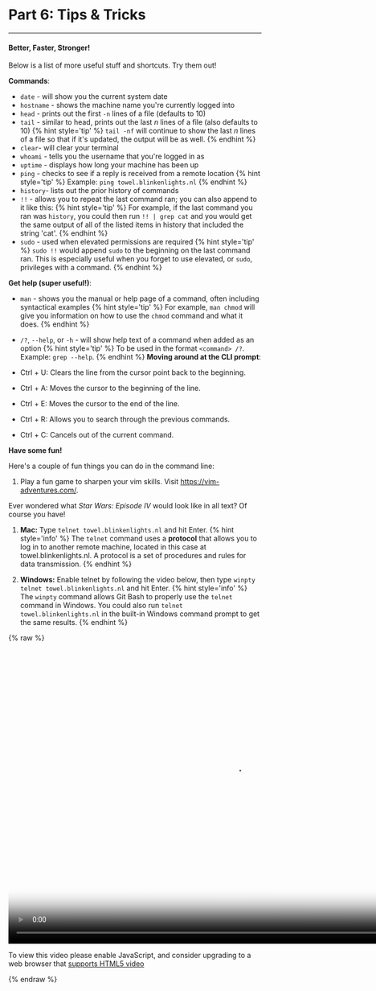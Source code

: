 # Part 6: Tips & Tricks

---

#### Better, Faster, Stronger!

Below is a list of more useful stuff and shortcuts. Try them out!

**Commands**:

* `date` - will show you the current system date
* `hostname` - shows the machine name you're currently logged into
* `head` - prints out the first `-n` lines of a file \(defaults to 10\)
* `tail` - similar to head, prints out the last _n_ lines of a file \(also defaults to 10\)
    {% hint style='tip' %}
`tail -nf` will continue to show the last _n_ lines of a file so that if it's updated, the output will be as well.
    {% endhint %}
* `clear`- will clear your terminal
* `whoami` - tells you the username that you're logged in as
* `uptime` - displays how long your machine has been up
* `ping` - checks to see if a reply is received from a remote location
    {% hint style='tip' %}
Example: `ping towel.blinkenlights.nl`
    {% endhint %}
* `history`- lists out the prior history of commands
* `!!` - allows you to repeat the last command ran; you can also append to it like this:
    {% hint style='tip' %}
For example, if the last command you ran was `history`, you could then run `!! | grep cat` and you would get the same output of all of the listed items in history that included the string 'cat'.
    {% endhint %}
* `sudo` - used when elevated permissions are required
    {% hint style='tip' %}
`sudo !!` would append `sudo` to the beginning on the last command ran. This is especially useful when you forget to use elevated, or `sudo`, privileges with a command.
    {% endhint %}

**Get help \(super useful!\)**:

* `man` - shows you the manual or help page of a command, often including syntactical examples
    {% hint style='tip' %}
For example, `man chmod` will give you information on how to use the `chmod` command and what it does.
    {% endhint %}
* `/?`, `--help`, or `-h` - will show help text of a command when added as an option
    {% hint style='tip' %}
To be used in the format `<command> /?`. Example: `grep --help`.
    {% endhint %}
**Moving around at the CLI prompt**:

* Ctrl + U: Clears the line from the cursor point back to the beginning.

* Ctrl + A: Moves the cursor to the beginning of the line.

* Ctrl + E: Moves the cursor to the end of the line.

* Ctrl + R: Allows you to search through the previous commands.

* Ctrl + C: Cancels out of the current command.

**Have some fun!**

Here's a couple of fun things you can do in the command line:

1. Play a fun game to sharpen your vim skills. Visit https://vim-adventures.com/.

Ever wondered what _Star Wars: Episode IV_ would look like in all text? Of course you have!

1. **Mac:** Type `telnet towel.blinkenlights.nl` and hit Enter.
    {% hint style='info' %}
The `telnet` command uses a **protocol** that allows you to log in to another remote machine, located in this case at towel.blinkenlights.nl. A protocol is a set of procedures and rules for data transmission.
    {% endhint %}

2. **Windows:** Enable telnet by following the video below, then type `winpty telnet towel.blinkenlights.nl` and hit Enter.
    {% hint style='info' %}
The `winpty` command allows Git Bash to properly use the `telnet` command in Windows. You could also run `telnet towel.blinkenlights.nl` in the built-in Windows command prompt to get the same results.
    {% endhint %}

{% raw %}
  <video id="enable-telnet" class="video-js" controls preload="auto" width="900" height="600"
  poster="enable-telnet.jpg" data-setup="{}">
  <source src="videos/enable-telnet.mp4" type='video/mp4'>
  <p class="vjs-no-js">
    To view this video please enable JavaScript, and consider upgrading to a web browser that
    <a href="http://videojs.com/html5-video-support/" target="_blank">supports HTML5 video</a>
  </p>
  </video>
{% endraw %}
